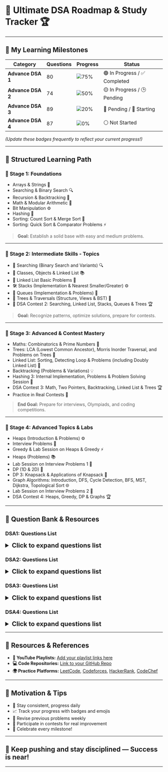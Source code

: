 # 🚀 **Ultimate DSA Roadmap & Study Tracker** 🏆

---

## 🎯 **My Learning Milestones**

| **Category** | **Questions** | **Progress** | **Status** |
|--------------|----------------|--------------|------------|
| **Advance DSA 1** | 80 | ![75%](https://img.shields.io/badge/Progress-75%25-brightgreen) | 🟢 In Progress / ✅ Completed |
| **Advance DSA 2** | 74 | ![50%](https://img.shields.io/badge/Progress-50%25-yellow) | 🟡 In Progress / 🕒 Pending |
| **Advance DSA 3** | 89 | ![20%](https://img.shields.io/badge/Progress-20%25-red) | 🔴 Pending / 🚧 Starting |
| **Advance DSA 4** | 87 | ![0%](https://img.shields.io/badge/Progress-0%25-gray) | ⚪ Not Started |

*(Update these badges frequently to reflect your current progress!)*

---

## 📘 **Structured Learning Path**

### 🌱 Stage 1: Foundations
- Arrays & Strings 📖
- Searching & Binary Search 🔍
- Recursion & Backtracking 🔄
- Math & Modular Arithmetic 🧮
- Bit Manipulation ⚙️
- Hashing 🔑
- Sorting: Count Sort & Merge Sort 📝
- Sorting: Quick Sort & Comparator Problems ⚡

> **Goal:** Establish a solid base with easy and medium problems.

---

### 🌟 Stage 2: Intermediate Skills - Topics

- 🔎 Searching (Binary Search and Variants) 🔍
- 🧩 Classes, Objects & Linked List 📚
- 📝 Linked List Basic Problems 📝
- 🛠️ Stacks (Implementation & Nearest Smaller/Greater) ⚙️
- 🚦 Queues (Implementation & Problems) 🚆
- 🌳 Trees & Traversals (Structure, Views & BST) 🌲
- 🏁 DSA Contest 2: Searching, Linked List, Stacks, Queues & Trees 🏆

> **Goal:** Recognize patterns, optimize solutions, prepare for contests.

---

### 🏁 Stage 3: Advanced & Contest Mastery

- Maths: Combinatorics & Prime Numbers 🧮
- Trees: LCA (Lowest Common Ancestor), Morris Inorder Traversal, and Problems on Trees 🌳
- Linked List: Sorting, Detecting Loop & Problems (including Doubly Linked List) 🔄
- Backtracking (Problems & Variations) 💡
- Hashing 3: Internal Implementation, Problems & Problem Solving Session 🔑
- DSA Contest 3: Math, Two Pointers, Backtracking, Linked List & Trees 🏆
- Practice in Real Contests 🏅

> **End Goal:** Prepare for interviews, Olympiads, and coding competitions.

---

### 🌟 Stage 4: Advanced Topics & Labs

- Heaps (Introduction & Problems) ⚙️
- Interview Problems 💼
- Greedy & Lab Session on Heaps & Greedy ⚡
- Heaps (Problems) 📚
- Lab Session on Interview Problems 1 📝
- DP (1D & 2D) 🔢
- DP 3: Knapsack & Applications of Knapsack 🎒
- Graph Algorithms: Introduction, DFS, Cycle Detection, BFS, MST, Dijkstra, Topological Sort 🌐
- Lab Session on Interview Problems 2 📝
- DSA Contest 4: Heaps, Greedy, DP & Graphs 🏆

---
  
## 🔖 Question Bank & Resources

### DSA1: Questions List

<details>
<summary style="font-weight:bold; font-size:20px;">Click to expand questions list</summary>

#### Array 1D
| Question Summary | YouTube | Source Code |
|--------------------|---------|--------------|
| Max Sum Contiguous Subarray | [🔗](#) | [💻](#) |
| Continuous Sum Query | [🔗](#) | [💻](#) |
| Rain Water Trapped | [🔗](#) | [💻](#) |
| Add One To Number | [🔗](#) | [💻](#) |
| Flip | [🔗](#) | [💻](#) |

---

#### Arrays 2D
| Question Summary | YouTube | Source Code |
|------------------------|---------|--------------|
| Spiral Order Matrix II | [🔗](#) | [💻](#) |
| Search in sorted row & column matrix | [🔗](#) | [💻](#) |
| Sum of all submatrices | [🔗](#) | [💻](#) |
| Minimum Swaps | [🔗](#) | [💻](#) |
| Max row of 1s | [🔗](#) | [💻](#) |

---

#### Interview Problems
| Question Summary | YouTube | Source Code |
|--------------------|---------|--------------|
| First Missing Integer | [🔗](#) | [💻](#) |
| Merge Overlapping Intervals | [🔗](#) | [💻](#) |
| Merge Intervals | [🔗](#) | [💻](#) |

---

#### Bit Manipulation 1
| Question Summary | YouTube | Source Code |
|--------------------|---------|--------------|
| Number of 1 Bits | [🔗](#) | [💻](#) |
| Single Number | [🔗](#) | [💻](#) |
| Unset i-th bit | [🔗](#) | [💻](#) |
| Toggle i-th bit | [🔗](#) | [💻](#) |
| Check bit | [🔗](#) | [💻](#) |
| Set Bit | [🔗](#) | [💻](#) |
| Find nth Magic Number | [🔗](#) | [💻](#) |
| Help From Sam | [🔗](#) | [💻](#) |
| Finding Good Days | [🔗](#) | [💻](#) |

---

#### Bit Manipulation 2
| Question Summary | YouTube | Source Code |
|--------------------|---------|--------------|
| Single Number II | [🔗](#) | [💻](#) |
| Single Number III | [🔗](#) | [💻](#) |
| Sum of XOR of all Pairs | [🔗](#) | [💻](#) |
| Min XOR value | [🔗](#) | [💻](#) |
| Strange Equality | [🔗](#) | [💻](#) |
| SUBARRAY OR | [🔗](#) | [💻](#) |
| Find Two Missing Numbers | [🔗](#) | [💻](#) |

---

#### Recursion 1
| Question Summary | YouTube | Source Code |
|--------------------|---------|--------------|
| Simple Recursion | [🔗](#) | [💻](#) |
| Find Factorial | [🔗](#) | [💻](#) |
| Find Fibonacci - II | [🔗](#) | [💻](#) |
| Print 1 to A function | [🔗](#) | [💻](#) |
| Print A to 1 function | [🔗](#) | [💻](#) |
| Output - 7 | [🔗](#) | [💻](#) |
| Sum of Digits | [🔗](#) | [💻](#) |
| Increasing & Decreasing | [🔗](#) | [💻](#) |

---

#### Recursion 2
| Question Summary | YouTube | Source Code |
|--------------------|---------|--------------|
| Check Palindrome | [🔗](#) | [💻](#) |
| Tower of Hanoi | [🔗](#) | [💻](#) |
| All Indices Of Array | [🔗](#) | [💻](#) |
| Print Array using Recursion | [🔗](#) | [💻](#) |
| Fast Power | [🔗](#) | [💻](#) |
| Is Magic? | [🔗](#) | [💻](#) |
| Max of Array Using Recursion | [🔗](#) | [💻](#) |
| First Index using Recursion | [🔗](#) | [💻](#) |
| Last Index using Recursion | [🔗](#) | [💻](#) |

---

#### Maths: Modular Arithmetic & GCD
| Question Summary | YouTube | Source Code |
|--------------------|---------|--------------|
| Implement Power Function | [🔗](#) | [💻](#) |
| Greatest Common Divisor | [🔗](#) | [💻](#) |
| Pair Sum divisible by M | [🔗](#) | [💻](#) |
| Largest Coprime Divisor | [🔗](#) | [💻](#) |
| Divisor game | [🔗](#) | [💻](#) |
| Mod Sum | [🔗](#) | [💻](#) |
| A, B and Modulo | [🔗](#) | [💻](#) |
| Delete one | [🔗](#) | [💻](#) |

---

#### Hashing 1 Introduction
| Question Summary | YouTube | Source Code |
|--------------------|---------|--------------|
| Frequency of element query | [🔗](#) | [💻](#) |
| Count distinct elements | [🔗](#) | [💻](#) |
| First Repeating element | [🔗](#) | [💻](#) |
| Sub-array with 0 sum | [🔗](#) | [💻](#) |
| Common Elements | [🔗](#) | [💻](#) |
| Count unique elements | [🔗](#) | [💻](#) |
| Count Subarray Zero Sum | [🔗](#) | [💻](#) |

---

#### Hashing 2 Problems
| Question Summary | YouTube | Source Code |
|--------------------|---------|--------------|
| Check Pair Sum | [🔗](#) | [💻](#) |
| Count Pair Difference | [🔗](#) | [💻](#) |
| Subarray Sum Equals K | [🔗](#) | [💻](#) |
| Distinct Numbers in Window | [🔗](#) | [💻](#) |
| Longest Subarray Zero Sum | [🔗](#) | [💻](#) |
| Count Pair Sum | [🔗](#) | [💻](#) |
| Subarray with given sum | [🔗](#) | [💻](#) |

---

#### Sorting 1 Count Sort & Merge Sort
| Question Summary | YouTube | Source Code |
|--------------------|---------|--------------|
| Merge Two Sorted Arrays | [🔗](#) | [💻](#) |
| Inversion count in an array | [🔗](#) | [💻](#) |
| Merge Sort | [🔗](#) | [💻](#) |
| Smallest Number | [🔗](#) | [💻](#) |
| Sort by Color | [🔗](#) | [💻](#) |
| Max Chunks To Make Sorted | [🔗](#) | [💻](#) |
| Count Sort | [🔗](#) | [💻](#) |
| Sort subarray with left & right index | [🔗](#) | [💻](#) |

---

#### Sorting 2 Quick Sort & Comparator Problems
| Question Summary | YouTube | Source Code |
|--------------------|---------|--------------|
| Count Intersection | [🔗](#) | [💻](#) |
| Benjamin And XOR | [🔗](#) | [💻](#) |
| Decreasing Dishes | [🔗](#) | [💻](#) |
| Rain Water Trapped | [🔗](#) | [💻](#) |

</details>

### DSA2: Questions List

<details>
<summary style="font-weight:bold; font-size:20px;">Click to expand questions list</summary>

#### Searching 1: Binary Search on Array
| Question Summary | YouTube | Source Code |
|--------------------|---------|--------------|
| Search for a Range | [🔗](#) | [💻](#) |
| Sorted Insert Position | [🔗](#) | [💻](#) |
| Single Element in Sorted Array | [🔗](#) | [💻](#) |
| Find a Peak Element | [🔗](#) | [💻](#) |
| Matrix Search | [🔗](#) | [💻](#) |
| Minimum Difference | [🔗](#) | [💻](#) |
| Max Height of Staircase | [🔗](#) | [💻](#) |

---

#### Searching 2: Binary Search Problems
| Question Summary | YouTube | Source Code |
|--------------------|---------|--------------|
| Square Root of Integer | [🔗](#) | [💻](#) |
| Rotated Sorted Array Search | [🔗](#) | [💻](#) |
| Median of Two Sorted Arrays | [🔗](#) | [💻](#) |
| Matrix Median | [🔗](#) | [💻](#) |
| ADD OR NOT | [🔗](#) | [💻](#) |
| Ath Magical Number | [🔗](#) | [💻](#) |
| Find Smallest Again | [🔗](#) | [💻](#) |

---

#### Searching 3: Binary Search on Answer
| Question Summary | YouTube | Source Code |
|--------------------|---------|--------------|
| Painter's Partition Problem | [🔗](#) | [💻](#) |
| Aggressive Cows | [🔗](#) | [💻](#) |
| Allocate Books | [🔗](#) | [💻](#) |
| Special Integer | [🔗](#) | [💻](#) |

---

#### Classes, Objects & Linked List Introduction
| Question Summary | YouTube | Source Code |
|--------------------|---------|--------------|
| Ref vs Instance 1 (OOPs Basics) | [🔗](#) | [💻](#) |
| Ref vs Instance 2 (OOPs Basics) | [🔗](#) | [💻](#) |
| Ref vs Instance 3 (OOPs Basics) | [🔗](#) | [💻](#) |
| Ref vs Instance 4 (OOPs Basics) | [🔗](#) | [💻](#) |
| Print Linked List | [🔗](#) | [💻](#) |
| Ref vs Instance 5 (OOPs Basics) | [🔗](#) | [💻](#) |
| Ref vs Instance 6 (OOPs Basics) | [🔗](#) | [💻](#) |
| OOPs in Java (Constructors and Static) 1 | [🔗](#) | [💻](#) |

---

#### Linked List: Basic Problems
| Question Summary | YouTube | Source Code |
|--------------------|---------|--------------|
| Reverse Linked List | [🔗](#) | [💻](#) |
| Copy List | [🔗](#) | [💻](#) |
| Insert in Linked List | [🔗](#) | [💻](#) |
| Delete in Linked List | [🔗](#) | [💻](#) |
| Remove Duplicates from Sorted List | [🔗](#) | [💻](#) |
| Remove Nth Node from List End | [🔗](#) | [💻](#) |
| Reverse Link List II | [🔗](#) | [💻](#) |
| K reverse linked list | [🔗](#) | [💻](#) |

---

#### Stacks 1: Implementation & Basic Problems
| Question Summary | YouTube | Source Code |
|--------------------|---------|--------------|
| Evaluate Expression | [🔗](#) | [💻](#) |
| Balanced Paranthesis | [🔗](#) | [💻](#) |
| Double Character Trouble | [🔗](#) | [💻](#) |
| Passing game | [🔗](#) | [💻](#) |
| Min Stack | [🔗](#) | [💻](#) |
| Redundant Braces | [🔗](#) | [💻](#) |
| Check two bracket expressions | [🔗](#) | [💻](#) |
| Infix to Postfix | [🔗](#) | [💻](#) |

---

#### Stacks 2: Nearest Smaller/Greater Element
| Question Summary | YouTube | Source Code |
|--------------------|---------|--------------|
| Largest Rectangle in Histogram | [🔗](#) | [💻](#) |
| Nearest Smaller Element | [🔗](#) | [💻](#) |
| MAX and MIN | [🔗](#) | [💻](#) |
| Max Rectangle in Binary Matrix | [🔗](#) | [💻](#) |
| Next Greater | [🔗](#) | [💻](#) |
| Sort stack using another stack | [🔗](#) | [💻](#) |

---

#### Queues: Implementation & Problems
| Question Summary | YouTube | Source Code |
|--------------------|---------|--------------|
| Parking Ice Cream Truck | [🔗](#) | [💻](#) |
| Queue Using Stacks | [🔗](#) | [💻](#) |
| N integers containing 1, 2 & 3 | [🔗](#) | [💻](#) |
| Unique Letter | [🔗](#) | [💻](#) |
| Sum of min and max | [🔗](#) | [💻](#) |

---

#### Trees 1: Structure & Traversal
| Question Summary | YouTube | Source Code |
|--------------------|---------|--------------|
| Inorder Traversal | [🔗](#) | [💻](#) |
| Preorder Traversal | [🔗](#) | [💻](#) |
| Path Sum | [🔗](#) | [💻](#) |
| Equal Tree Partition | [🔗](#) | [💻](#) |
| Postorder Traversal | [🔗](#) | [💻](#) |
| Sum binary tree or not | [🔗](#) | [💻](#) |

---

#### Trees 2: Views & Types
| Question Summary | YouTube | Source Code |
|--------------------|---------|--------------|
| Level Order | [🔗](#) | [💻](#) |
| Binary Tree From Inorder And Postorder | [🔗](#) | [💻](#) |
| Balanced Binary Tree | [🔗](#) | [💻](#) |
| Left View of Binary Tree | [🔗](#) | [💻](#) |
| Binary Tree From Inorder And Preorder | [🔗](#) | [💻](#) |
| Serialize Binary Tree | [🔗](#) | [💻](#) |
| Deserialize Binary Tree | [🔗](#) | [💻](#) |
| Right View of Binary Tree | [🔗](#) | [💻](#) |

---

#### Trees 3: BST
| Question Summary | YouTube | Source Code |
|--------------------|---------|--------------|
| Valid Binary Search Tree | [🔗](#) | [💻](#) |
| Sorted Array To Balanced BST | [🔗](#) | [💻](#) |
| Delete a node in BST | [🔗](#) | [💻](#) |
| Search in BST | [🔗](#) | [💻](#) |
| Two Sum BST | [🔗](#) | [💻](#) |
| Check for BST with One Child | [🔗](#) | [💻](#) |
| BST nodes in a range | [🔗](#) | [💻](#) |

---

#### DSA Contest 2: Searching, Linked List, Stacks, Queues & Trees
| Question Summary | YouTube | Source Code |
| Question Summary | YouTube | Source Code |
|--------------------|---------|--------------|
| Task Scheduling | [🔗](#) | [💻](#) |
| Leaset Capacity to Ship | [🔗](#) | [💻](#) |
| Warmer Temperature | [🔗](#) | [💻](#) |
| Balanced Binary Tree | [🔗](#) | [💻](#) |

</details>

### DSA3: Questions List

<details>
<summary style="font-weight:bold; font-size:20px;">Click to expand questions list</summary>

#### Maths: Combinatorics Basics
| Question Summary | YouTube | Source Code |
|--------------------|---------|--------------|
| Pascal Triangle | [🔗](#) | [💻](#) |
| Excel Column Title | [🔗](#) | [💻](#) |
| Compute nCr % m | [🔗](#) | [💻](#) |
| Excel Column Number | [🔗](#) | [💻](#) |
| Number of Digit One | [🔗](#) | [💻](#) |
| Consecutive Numbers Sum | [🔗](#) | [💻](#) |

---

#### Maths: Prime Numbers
| Question Summary | YouTube | Source Code |
|--------------------|---------|--------------|
| Sorted Permutation Rank | [🔗](#) | [💻](#) |
| Count of Divisors | [🔗](#) | [💻](#) |
| Find All Primes | [🔗](#) | [💻](#) |
| Prime Sumq | [🔗](#) | [💻](#) |
| Lucky Numbers | [🔗](#) | [💻](#) |
| Number of Digit One | [🔗](#) | [💻](#) |

---

#### Two Pointers
| Question Summary | YouTube | Source Code |
|--------------------|---------|--------------|
| Container With Most Water | [🔗](#) | [💻](#) |
| Subarray with given sum | [🔗](#) | [💻](#) |
| Pairs with given sum II | [🔗](#) | [💻](#) |
| Pairs with Given Difference | [🔗](#) | [💻](#) |
| 3 Sum | [🔗](#) | [💻](#) |
| Array 3 Pointers | [🔗](#) | [💻](#) |
| Max Continuous Series of 1s | [🔗](#) | [💻](#) |
| Another Count Rectangles | [🔗](#) | [💻](#) |
| Closest pair from sorted arrays | [🔗](#) | [💻](#) |

---

#### Backtracking 1
| Question Summary | YouTube | Source Code |
|--------------------|---------|--------------|
| Permutations | [🔗](#) | [💻](#) |
| Generate all Parentheses II | [🔗](#) | [💻](#) |
| Generate Subsets | [🔗](#) | [💻](#) |
| Letter Phone | [🔗](#) | [💻](#) |
| Kth Symbol - Easy | [🔗](#) | [💻](#) |

---

#### Backtracking 2
| Question Summary | YouTube | Source Code |
|--------------------|---------|--------------|
| Subset Sum equal to K | [🔗](#) | [💻](#) |
| Print paths in Staircase | [🔗](#) | [💻](#) |
| Print All Maze Paths | [🔗](#) | [💻](#) |
| Kth Symbol - Hard | [🔗](#) | [💻](#) |
| Shortest path in a Binary Maze with Hurdles | [🔗](#) | [💻](#) |

---

#### Linked List: Sorting and Detecting Loop
| Question Summary | YouTube | Source Code |
|--------------------|---------|--------------|
| Sort List | [🔗](#) | [💻](#) |
| Merge Two Sorted Lists | [🔗](#) | [💻](#) |
| Remove Loop from Linked List | [🔗](#) | [💻](#) |
| Middle element of linked list | [🔗](#) | [💻](#) |
| Swap List Nodes in pairs | [🔗](#) | [💻](#) |
| Reorder List | [🔗](#) | [💻](#) |
| Add Two Numbers as Lists | [

---

#### Linked List: Problems & Doubly Linked List
| Question Summary | YouTube | Source Code |
|--------------------|---------|--------------|
| Intersection of Linked Lists | [🔗](#) | [💻](#) |
| LRU Cache | [🔗](#) | [💻](#) |
| Palindrome List | [🔗](#) | [💻](#) |
| Partition List | [🔗](#) | [💻](#) |
| Longest Palindromic List | [🔗](#) | [💻](#) |
| Flatten a linked list | [🔗](#) | [💻](#) |

---

#### Trees 4: LCA + Morris Inorder Traversal
| Question Summary | YouTube | Source Code |
|--------------------|---------|--------------|
| Least Common Ancestor | [🔗](#) | [💻](#) |
| Kth Smallest Element in BST | [🔗](#) | [💻](#) |
| LCA in BST | [🔗](#) | [💻](#) |
| Morris Inorder Traversal | [🔗](#) | [💻](#) |
| Recover Binary Search Tree | [🔗](#) | [💻](#) |
| Common Nodes in Two BST | [🔗](#) | [💻](#) |
| Distance between Nodes of BST | [🔗](#) | [💻](#) |

---

#### Trees 5: Problems on Trees
| Question Summary | YouTube | Source Code |
|--------------------|---------|--------------|
| Next Pointer Binary Tree | [🔗](#) | [💻](#) |
| Vertical Order traversal | [🔗](#) | [💻](#) |
| Top View of Binary Tree | [🔗](#) | [💻](#) |
| Diameter of Binary Tree | [🔗](#) | [💻](#) |
| Identical Binary Trees | [🔗](#) | [💻](#) |
| Invert the Binary Tree | [🔗](#) | [💻](#) |

---

#### Hashing 3: Internal Implementation & Problems
| Question Summary | YouTube | Source Code |
|--------------------|---------|--------------|
| Longest Subarray Zero Sum | [🔗](#) | [💻](#) |
| Colorful Number | [🔗](#) | [💻](#) |
| Count Subarrays | [🔗](#) | [💻](#) |
| Sort Array in Given Order | [🔗](#) | [💻](#) |

---

#### Problem Solving Session
| Question Summary | YouTube | Source Code |
|--------------------|---------|--------------|
| Chef and Cooking | [🔗](#) | [💻](#) |
| Get the Perimeter | [🔗](#) | [💻](#) |
| Search in row & column wise sorted matrix | [🔗](#) | [💻](#) |
| Merge Sorted Overlapping Intervals - 2 | [🔗](#) | [💻](#) |
| Highest Product | [🔗](#) | [💻](#) |
| B Closest Points to Origin | [🔗](#) | [💻](#) |
| Rice | [🔗](#) | [💻](#) |
| Librarian and Rotated array | [🔗](#) | [💻](#) |
| More letters | [🔗](#) | [💻](#) |
| Merge Intervals - 2 | [🔗](#) | [💻](#) |
| Sum of all Submatrices | [🔗](#) | [💻](#) |
| Mega Sale | [🔗](#) | [💻](#) |
| Increasing Order words | [🔗](#) | [💻](#) |
| Find All Pair | [🔗](#) | [💻](#) |
| Pair of poles | [🔗](#) | [💻](#) |
| Lower Temperature | [🔗](#) | [💻](#) |
| Reverse Linked List | [🔗](#) | [💻](#) |
| Level Order | [🔗](#) | [💻](#) |
| Serialize Binary Tree | [🔗](#) | [💻](#) |
| Perfect Line | [🔗](#) | [💻](#) |
| Checking Assignments | [🔗](#) | [💻](#) |
| Next Higher Temperature | [🔗](#) | [💻](#) |
| Next Lower Temperature | [🔗](#) | [💻](#) |
| Palindrome List | [🔗](#) | [💻](#) |
| Right View of Binary Tree | [🔗](#) | [💻](#) |
| Deserialize Binary Tree | [🔗](#) | [💻](#) |
| Maximum Buildings | [🔗](#) | [💻](#) |
| Game of Boxes | [🔗](#) | [💻](#) |

---

#### DSA Contest 3: Math, Two Pointers, Backtracking, Linked List & Trees
| Question Summary | YouTube | Source Code |
|--------------------|---------|--------------|
| Permutations | [🔗](#) | [💻](#) |
| Special Prime Number | [🔗](#) | [💻](#) |
| Children and Rides | [🔗](#) | [💻](#) |
| Flatten Binary Tree to Linkedlist | [🔗](#) | [💻](#) |

</details>

### DSA4: Questions List

<details>
<summary style="font-weight:bold; font-size:20px;">Click to expand questions list</summary>

#### Heaps 1: Introduction
| Question Summary | YouTube | Source Code |
|--------------------|---------|--------------|
| Connect ropes | [🔗](#) | [💻](#) |
| Build a Heap | [🔗](#) | [💻](#) |
| Heap Queries | [🔗](#) | [💻](#) |
| Maximum array sum after B negations | [🔗](#) | [💻](#) |
| Misha and Candies | [🔗](#) | [💻](#) |
| Minimum largest element | [🔗](#) | [💻](#) |

---

#### Heaps 2: Problems
| Question Summary | YouTube | Source Code |
|--------------------|---------|--------------|
| Ath Largest Element | [🔗](#) | [💻](#) |
| Running Median | [🔗](#) | [💻](#) |
| Ways to form Max Heap | [🔗](#) | [💻](#) |
| Product of 3 | [🔗](#) | [💻](#) |
| Kth Smallest Element in a Sorted Matrix | [🔗](#) | [💻](#) |

---

#### Interview Problems
| Question Summary | YouTube | Source Code |
|--------------------|---------|--------------|
| Shaggy and distances | [🔗](#) | [💻](#) |
| K Places Apart | [🔗](#) | [💻](#) |
| Merge K Sorted Lists | [🔗](#) | [💻](#) |
| Meeting Rooms II | [🔗](#) | [💻](#) |

---

#### Greedy
| Question Summary | YouTube | Source Code |
|--------------------|---------|--------------|
| Flipkart's Challenge in Effective Inventory Management | [🔗](#) | [💻](#) |
| Finish Maximum Jobs | [🔗](#) | [💻](#) |
| Distribute Candy | [🔗](#) | [💻](#) |
| Another Coin Problem | [🔗](#) | [💻](#) |
| Seats | [🔗](#) | [💻](#) |
| Assign Mice to Holes | [🔗](#) | [💻](#) |

---

#### Heaps 2: Problems
| Question Summary | YouTube | Source Code |
|--------------------|---------|--------------|
| Running Median | [🔗](#) | [💻](#) |
| Finish Maximum Jobs | [🔗](#) | [💻](#) |
| Seats | [🔗](#) | [💻](#) |
| Assign Mice to Holes | [🔗](#) | [💻](#) |
| Ways to form Max Heap | [🔗](#) | [💻](#) |
| Another Coin Problem | [🔗](#) | [💻](#) |

---

#### Lab Session on Heaps & Greedy
| Question Summary | YouTube | Source Code |
|--------------------|---------|--------------|
| Distribute Candy | [🔗](#) | [💻](#) |
| Merge K Sorted Lists | [🔗](#) | [💻](#) |
| Ath Largest Element | [🔗](#) | [💻](#) |
| Flipkart's Challenge in Inventory Management | [🔗](#) | [💻](#) |
| Product of 3 | [🔗](#) | [💻](#) |
| Kth Smallest Element in a Sorted Matrix | [🔗](#) | [💻](#) |

---

#### Lab Session on Interview Problems 1
| Question Summary | YouTube | Source Code |
|--------------------|---------|--------------|
| Shaggy and distances | [🔗](#) | [💻](#) |
| K Places Apart | [🔗](#) | [💻](#) |
| Meeting Rooms II | [🔗](#) | [💻](#) |
| Minimum Window Substring | [🔗](#) | [💻](#) |

---

#### DP 1: One Dimensional
| Question Summary | YouTube | Source Code |
|--------------------|---------|--------------|
| Stairs | [🔗](#) | [💻](#) |
| Minimum Number of Squares | [🔗](#) | [💻](#) |
| Fibonacci Number | [🔗](#) | [💻](#) |
| Max Product Subarray | [🔗](#) | [💻](#) |
| Maximum Sum Value | [🔗](#) | [💻](#) |

---

#### DP 2: Two Dimensional
| Question Summary | YouTube | Source Code |
|--------------------|---------|--------------|
| Unique Paths in a Grid | [🔗](#) | [💻](#) |
| Unique Binary Search Trees II | [🔗](#) | [💻](#) |
| Max Sum Without Adjacent Elements | [🔗](#) | [💻](#) |
| N digit numbers | [🔗](#) | [💻](#) |
| Max Rectangle in Binary Matrix | [🔗](#) | [💻](#) |
| Min Sum Path in Matrix | [🔗](#) | [💻](#) |
| Min Sum Path in Triangle | [🔗](#) | [💻](#) |
| Intersecting Chords in a Circle | [🔗](#) | [💻](#) |

---

#### DP 3: Knapsack
| Question Summary | YouTube | Source Code |
|--------------------|---------|--------------|
| 0-1 Knapsack | [🔗](#) | [💻](#) |
| Unbounded Knapsack | [🔗](#) | [💻](#) |
| Fractional Knapsack | [🔗](#) | [💻](#) |
| Tushar's Birthday Party | [🔗](#) | [💻](#) |
| Ways to send the signal | [🔗](#) | [💻](#) |
| Buying Candies | [🔗](#) | [💻](#) |

---

#### Lab Session on Applications of Knapsack
| Question Summary | YouTube | Source Code |
|--------------------|---------|--------------|
| Coin Sum Infinite | [🔗](#) | [💻](#) |
| Cutting a Rod | [🔗](#) | [💻](#) |
| 0-1 Knapsack II | [🔗](#) | [💻](#) |
| Distinct Subsequences | [🔗](#) | [💻](#) |
| Let's Party | [🔗](#) | [💻](#) |
| Length of Longest Fibonacci Subsequence | [🔗](#) | [💻](#) |

---

#### Graphs 1: Introduction, DFS & Cycle Detection
| Question Summary | YouTube | Source Code |
|--------------------|---------|--------------|
| Cycle in Directed Graph | [🔗](#) | [💻](#) |
| Path in Directed Graph | [🔗](#) | [💻](#) |
| First Depth First Search | [🔗](#) | [💻](#) |
| Maximum Depth | [🔗](#) | [💻](#) |

---

#### Graphs 2: BFS & MST
| Question Summary | YouTube | Source Code |
|--------------------|---------|--------------|
| Commutable Islands | [🔗](#) | [💻](#) |
| Rotten Oranges | [🔗](#) | [💻](#) |
| Construction Cost | [🔗](#) | [💻](#) |
| Capture Regions on Board | [🔗](#) | [💻](#) |
| Black Shapes | [🔗](#) | [💻](#) |
| Knight On Chess Board | [🔗](#) | [💻](#) |
| Damaged Roads | [🔗](#) | [💻](#) |
| Edge in MST | [🔗](#) | [💻](#) |

---

#### Graphs 3: Dijkstra Algo & Topological Sort
| Question Summary | YouTube | Source Code |
|--------------------|---------|--------------|
| Possibility of Finishing | [🔗](#) | [💻](#) |
| Dijkstra | [🔗](#) | [💻](#) |
| Another BFS | [🔗](#) | [💻](#) |
| Topological Sort | [🔗](#) | [💻](#) |
| Ways to Decode | [🔗](#) | [💻](#) |
| Largest Distance between nodes of a Tree | [🔗](#) | [💻](#) |
| Flip Array | [🔗](#) | [💻](#) |
| Perfect Numbers | [🔗](#) | [💻](#) |

---

#### Lab Session on Interview Problems 2
| Question Summary | YouTube | Source Code |
|--------------------|---------|--------------|
| Best Time to Buy and Sell Stocks II | [🔗](#) | [💻](#) |
| Shortest Distance in a Maze | [🔗](#) | [💻](#) |
| Number of Islands | [🔗](#) | [💻](#) |
| Jump Game 2 | [🔗](#) | [💻](#) |
| Valid Path | [🔗](#) | [💻](#) |

---

#### DSA Contest 4: Heaps, Greedy, DP & Graphs
| Question Summary | YouTube | Source Code |
|--------------------|---------|--------------|
| Magical Bridge | [🔗](#) | [💻](#) |
| Strenthen it | [🔗](#) | [💻](#) |
| Minimum Number of Square | [🔗](#) | [💻](#) |
| Bob and Chocolates | [🔗](#) | [💻](#) |

</details>

---



## 🔗 **Resources & References**

- **🔴 YouTube Playlists:** [Add your playlist links here](#)
- **💻 Code Repositories:** [Link to your GitHub Repo](#)
- **🌍 Practice Platforms:** [LeetCode](https://leetcode.com), [Codeforces](https://codeforces.com), [HackerRank](https://www.hackerrank.com), [CodeChef](https://www.codechef.com)

---

## 🚀 **Motivation & Tips**

- 💪 Stay consistent, progress daily
- 📈 Track your progress with badges and emojis
- 🔁 Revise previous problems weekly
- 🎯 Participate in contests for real improvement
- 🎉 Celebrate every milestone!

---

## **🌟 Keep pushing and stay disciplined — Success is near!**

---



